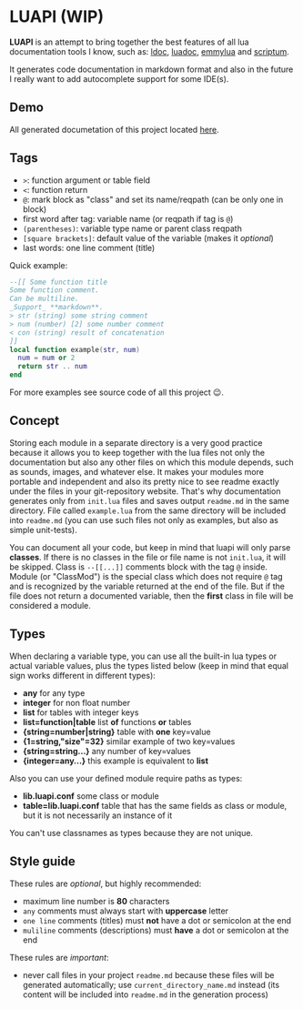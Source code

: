 # LUAPI (WIP)

**LUAPI** is an attempt to bring together the best features of all lua
documentation tools I know, such as: [ldoc][], [luadoc][], [emmylua][] and
[scriptum][].

It generates code documentation in markdown format and also in the future I
really want to add autocomplete support for some IDE(s).

## Demo

All generated documetation of this project located [here](../../doc/readme.md).

## Tags

- `>`: function argument or table field
- `<`: function return
- `@`: mark block as "class" and set its name/reqpath (can be only one in block)
- first word after tag: variable name (or reqpath if tag is `@`)
- `(parentheses)`: variable type name or parent class reqpath
- `[square brackets]`: default value of the variable (makes it _optional_)
- last words: one line comment (title)

Quick example:

```lua
--[[ Some function title
Some function comment.
Can be multiline.
_Support_ **markdown**.
> str (string) some string comment
> num (number) [2] some number comment
< con (string) result of concatenation
]]
local function example(str, num)
  num = num or 2
  return str .. num
end
```

For more examples see source code of all this project 😉.

## Concept

Storing each module in a separate directory is a very good practice because it
allows you to keep together with the lua files not only the documentation but
also any other files on which this module depends, such as sounds, images, and
whatever else. It makes your modules more portable and independent and also its
pretty nice to see readme exactly under the files in your git-repository
website. That's why documentation generates only from `init.lua` files and saves
output `readme.md` in the same directory. File called `example.lua` from the
same directory will be included into `readme.md` (you can use such files not
only as examples, but also as simple unit-tests).

You can document all your code, but keep in mind that luapi will only parse
**classes**. If there is no classes in the file or file name is not `init.lua`,
it will be skipped. Class is `--[[...]]` comments block with the tag `@` inside.
Module (or "ClassMod") is the special class which does not require `@` tag and
is recognized by the variable returned at the end of the file. But if the file
does not return a documented variable, then the **first** class in file will be
considered a module.

## Types

When declaring a variable type, you can use all the built-in lua types or actual
variable values, plus the types listed below (keep in mind that equal sign works
different in different types):

+ **any** for any type
+ **integer** for non float number
+ **list** for tables with integer keys
+ **list=function|table** list **of** functions **or** tables
+ **{string=number|string}** table with **one** key=value
+ **{1=string,"size"=32}** similar example of two key=values
+ **{string=string...}** any number of key=values
+ **{integer=any...}** this example is equivalent to **list**

Also you can use your defined module require paths as types:

+ **lib.luapi.conf** some class or module
+ **table=lib.luapi.conf** table that has the same fields as class or module,
  but it is not necessarily an instance of it

You can't use classnames as types because they are not unique.

## Style guide

These rules are _optional_, but highly recommended:

+ maximum line number is **80** characters
+ `any` comments must always start with **uppercase** letter
+ `one line` comments (titles) must **not** have a dot or semicolon at the end
+ `muliline` comments (descriptions) must **have** a dot or semicolon at the end

These rules are _important_:

+ never call files in your project `readme.md` because these files will be
  generated automatically; use `current_directory_name.md` instead (its
  content will be included into `readme.md` in the generation process)

[ldoc]: https://stevedonovan.github.io/ldoc/manual/doc.md.html
[luadoc]: https://keplerproject.github.io/luadoc
[scriptum]: https://github.com/charlesmallah/lua-scriptum
[emmylua]: https://github.com/EmmyLua
